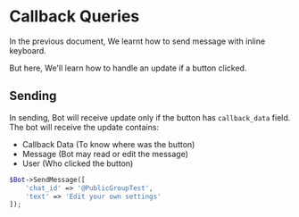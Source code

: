 # Callback Queries
In the previous document, We learnt how to send message with inline keyboard.

But here, We'll learn how to handle an update if a button clicked.

## Sending
In sending, Bot will receive update only if the button has `callback_data` field.
The bot will receive the update contains:
- Callback Data (To know where was the button)
- Message (Bot may read or edit the message)
- User (Who clicked the button)

```php
$Bot->SendMessage([
    'chat_id' => '@PublicGroupTest',
    'text' => 'Edit your own settings'
]);
```